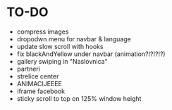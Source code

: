 # TO-DO

- compress images
- dropodwn menu for navbar & language
- update slow scroll with hooks
- fix blackAndYellow under navbar (animation?!?!?!?)
- gallery swiping in "Naslovnica"
- partneri
- strelice center
- ANIMACIJEEEE
- iframe facebook
- sticky scroll to top on 125% window height
